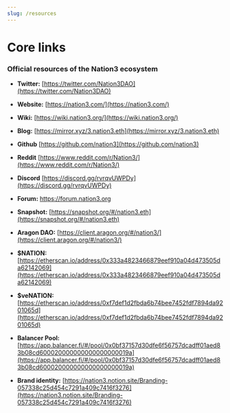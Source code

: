 ```yaml
---
slug: /resources
---
```


# Core links
### Official resources of the Nation3 ecosystem


* **Twitter:** [https://twitter.com/Nation3DAO](https://twitter.com/Nation3DAO)

* **Website:** [https://nation3.com/](https://nation3.com/)

* **Wiki:** [https://wiki.nation3.org/](https://wiki.nation3.org/)

* **Blog:** [https://mirror.xyz/3.nation3.eth](https://mirror.xyz/3.nation3.eth)

* **Github** [https://github.com/nation3](https://github.com/nation3)

* **Reddit** [https://www.reddit.com/r/Nation3/](https://www.reddit.com/r/Nation3/)

* **Discord** [https://discord.gg/rvrqvUWPDy](https://discord.gg/rvrqvUWPDy)

* **Forum:** https://forum.nation3.org

* **Snapshot:** [https://snapshot.org/#/nation3.eth](https://snapshot.org/#/nation3.eth)

* **Aragon DAO:** [https://client.aragon.org/#/nation3/](https://client.aragon.org/#/nation3/)

* **$NATION:** [https://etherscan.io/address/0x333a4823466879eef910a04d473505da62142069](https://etherscan.io/address/0x333a4823466879eef910a04d473505da62142069)

* **$veNATION:** [https://etherscan.io/address/0xf7def1d2fbda6b74bee7452fdf7894da9201065d](https://etherscan.io/address/0xf7def1d2fbda6b74bee7452fdf7894da9201065d)

* **Balancer Pool:** [https://app.balancer.fi/#/pool/0x0bf37157d30dfe6f56757dcadff01aed83b08cd600020000000000000000019a](https://app.balancer.fi/#/pool/0x0bf37157d30dfe6f56757dcadff01aed83b08cd600020000000000000000019a)

* **Brand identity:** [https://nation3.notion.site/Branding-057338c25d454c7291a409c7416f3276](https://nation3.notion.site/Branding-057338c25d454c7291a409c7416f3276)

